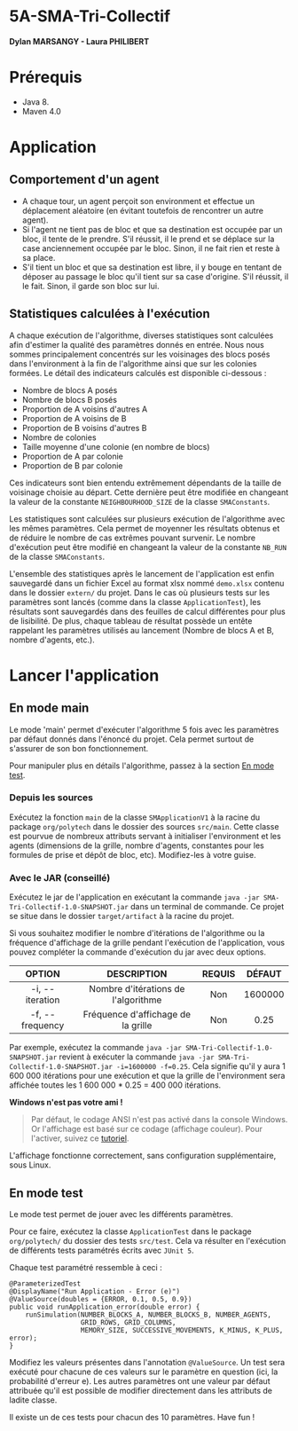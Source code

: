 # 5A-SMA-Tri-Collectif
#### Dylan MARSANGY - Laura PHILIBERT

# Prérequis
- Java 8.
- Maven 4.0

# Application

## Comportement d'un agent
- A chaque tour, un agent perçoit son environment et effectue un déplacement aléatoire (en évitant toutefois de rencontrer un autre agent).
- Si l'agent ne tient pas de bloc et que sa destination est occupée par un bloc, il tente de le prendre. S'il réussit, il le prend et se déplace sur la case anciennement occupée par le bloc. Sinon, il ne fait rien et reste à sa place.
- S'il tient un bloc et que sa destination est libre, il y bouge en tentant de déposer au passage le bloc qu'il tient sur sa case d'origine. S'il réussit, il le fait. Sinon, il garde son bloc sur lui.

## Statistiques calculées à l'exécution
A chaque exécution de l'algorithme, diverses statistiques sont calculées afin d'estimer la qualité des paramètres donnés en entrée.
Nous nous sommes principalement concentrés sur les voisinages des blocs posés dans l'environment à la fin de l'algorithme ainsi que sur les colonies formées.
Le détail des indicateurs calculés est disponible ci-dessous :
- Nombre de blocs A posés
- Nombre de blocs B posés
- Proportion de A voisins d'autres A
- Proportion de A voisins de B
- Proportion de B voisins d'autres B
- Nombre de colonies
- Taille moyenne d'une colonie (en nombre de blocs)
- Proportion de A par colonie
- Proportion de B par colonie

Ces indicateurs sont bien entendu extrêmement dépendants de la taille de voisinage choisie au départ.
Cette dernière peut être modifiée en changeant la valeur de la constante ```NEIGHBOURHOOD_SIZE``` de la classe ```SMAConstants```.

Les statistiques sont calculées sur plusieurs exécution de l'algorithme avec les mêmes paramètres. 
Cela permet de moyenner les résultats obtenus et de réduire le nombre de cas extrêmes pouvant survenir.
Le nombre d'exécution peut être modifié en changeant la valeur de la constante ```NB_RUN``` de la classe ```SMAConstants```.

L'ensemble des statistiques après le lancement de l'application est enfin sauvegardé dans un fichier Excel au format xlsx nommé ```demo.xlsx``` contenu dans le dossier ```extern/``` du projet.
Dans le cas où plusieurs tests sur les paramètres sont lancés (comme dans la classe ```ApplicationTest```), les résultats sont sauvegardés dans des feuilles de calcul différentes pour plus de lisibilité.
De plus, chaque tableau de résultat possède un entête rappelant les paramètres utilisés au lancement (Nombre de blocs A et B, nombre d'agents, etc.).

# Lancer l'application

## En mode main

Le mode 'main' permet d'exécuter l'algorithme 5 fois avec les paramètres par défaut donnés dans l'énoncé du projet.
Cela permet surtout de s'assurer de son bon fonctionnement.

Pour manipuler plus en détails l'algorithme, passez à la section [En mode test](#en-mode-test).

### Depuis les sources
Exécutez la fonction `main` de la classe `SMApplicationV1` à la racine du package `org/polytech` dans le dossier des sources `src/main`.
Cette classe est pourvue de nombreux attributs servant à initialiser l'environment et les agents (dimensions de la grille, nombre d'agents, constantes pour les formules de prise et dépôt de bloc, etc).
Modifiez-les à votre guise.

### Avec le JAR (conseillé)
Exécutez le jar de l'application en exécutant la commande `java -jar SMA-Tri-Collectif-1.0-SNAPSHOT.jar` dans un terminal de commande.
Ce projet se situe dans le dossier `target/artifact` à la racine du projet.

Si vous souhaitez modifier le nombre d'itérations de l'algorithme ou la fréquence d'affichage de la grille pendant l'exécution de l'application, vous pouvez compléter la commande d'exécution du jar avec deux options.

|      OPTION     |             DESCRIPTION             | REQUIS |  DÉFAUT  |
|:---------------:|:-----------------------------------:|:------:|:--------:|
| -i, --iteration | Nombre d'itérations de l'algorithme | Non    | 1600000  |
| -f, --frequency | Fréquence d'affichage de la grille  | Non    | 0.25     |

Par exemple, exécutez la commande `java -jar SMA-Tri-Collectif-1.0-SNAPSHOT.jar` revient à exécuter la commande `java -jar SMA-Tri-Collectif-1.0-SNAPSHOT.jar -i=1600000 -f=0.25`.
Cela signifie qu'il y aura 1 600 000 itérations pour une exécution et que la grille de l'environment sera affichée toutes les 1 600 000 * 0.25 = 400 000 itérations.

**Windows n'est pas votre ami !**
> Par défaut, le codage ANSI n'est pas activé dans la console Windows. Or l'affichage est basé sur ce codage (affichage couleur).
> Pour l'activer, suivez ce [tutoriel](https://superuser.com/questions/413073/windows-console-with-ansi-colors-handling/1300251#1300251).

L'affichage fonctionne correctement, sans configuration supplémentaire, sous Linux.

## En mode test
Le mode test permet de jouer avec les différents paramètres.

Pour ce faire, exécutez la classe `ApplicationTest` dans le package `org/polytech/` du dossier des tests `src/test`.
Cela va résulter en l'exécution de différents tests paramétrés écrits avec `JUnit 5`.

Chaque test paramétré ressemble à ceci :
```
@ParameterizedTest
@DisplayName("Run Application - Error (e)")
@ValueSource(doubles = {ERROR, 0.1, 0.5, 0.9})
public void runApplication_error(double error) {
    runSimulation(NUMBER_BLOCKS_A, NUMBER_BLOCKS_B, NUMBER_AGENTS,
                  GRID_ROWS, GRID_COLUMNS,
                  MEMORY_SIZE, SUCCESSIVE_MOVEMENTS, K_MINUS, K_PLUS, error);
}
```
Modifiez les valeurs présentes dans l'annotation `@ValueSource`. Un test sera exécuté pour chacune de ces valeurs sur le paramètre en question (ici, la probabilité d'erreur e).
Les autres paramètres ont une valeur par défaut attribuée qu'il est possible de modifier directement dans les attributs de ladite classe.

Il existe un de ces tests pour chacun des 10 paramètres. Have fun !